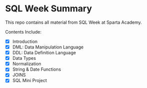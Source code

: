 # SQL Week Summary

This repo contains all material from SQL Week at Sparta Academy. 

Contents Include:

- [x] Introduction
- [x] DML: Data Manipulation Language
- [x] DDL: Data Definition Language
- [x] Data Types
- [x] Normalization
- [x] String & Date Functions
- [x] JOINS
- [x] SQL Mini Project